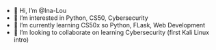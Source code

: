 - 👋 Hi, I’m @Ina-Lou
- 👀 I’m interested in Python, CS50, Cybersecurity
- 🌱 I’m currently learning CS50x so Python, FLask, Web Development
- 💞️ I’m looking to collaborate on learning Cybersecurity (first Kali Linux intro)



<!---
Ina-Lou/Ina-Lou is a ✨ special ✨ repository because its `README.md` (this file) appears on your GitHub profile.
You can click the Preview link to take a look at your changes.
--->

